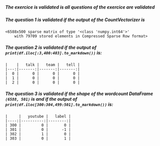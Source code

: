 ##### The exercice is validated is all questions of the exercice are validated

##### The question 1 is validated if the output of the CountVectorizer is 

```
<6588x500 sparse matrix of type '<class 'numpy.int64'>'
	with 79709 stored elements in Compressed Sparse Row format>
```


##### The question 2 is validated if the output of `print(df.iloc[:3,400:403].to_markdown())` is:


    |    |   talk |   team |   tell |
    |---:|-------:|-------:|-------:|
    |  0 |      0 |      0 |      0 |
    |  1 |      0 |      0 |      0 |
    |  2 |      0 |      0 |      0 |



##### The question 3 is validated if the shape of the wordcount DataFrame `(6588, 501)` is and if the output of `print(df.iloc[300:304,499:501].to_markdown())` is:

    |     |   youtube |   label |
    |----:|----------:|--------:|
    | 300 |         0 |       0 |
    | 301 |         0 |      -1 |
    | 302 |         1 |       0 |
    | 303 |         0 |       1 |


